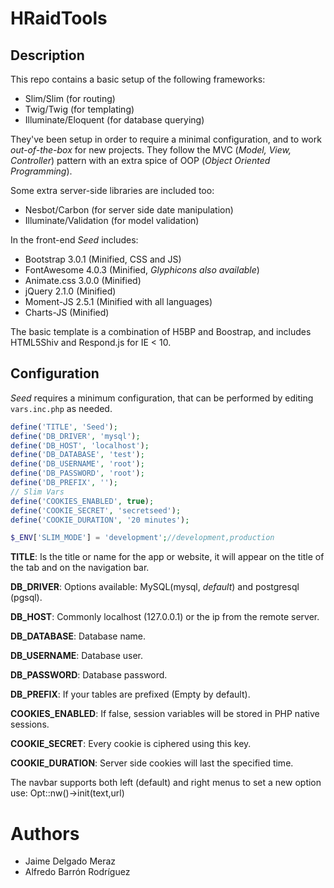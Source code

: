 # HRaidTools
## Description

This repo contains a basic setup of the following frameworks:

- Slim/Slim (for routing)
- Twig/Twig (for templating)
- Illuminate/Eloquent (for database querying)

They've been setup in order to require a minimal configuration, and to work _out-of-the-box_ for
new projects. They follow the MVC (_Model, View, Controller_) pattern with an extra spice of OOP (_Object Oriented Programming_).

Some extra server-side libraries are included too:

- Nesbot/Carbon (for server side date manipulation)
- Illuminate/Validation (for model validation)

In the front-end _Seed_ includes:

- Bootstrap 3.0.1 (Minified, CSS and JS)
- FontAwesome 4.0.3 (Minified, _Glyphicons also available_)
- Animate.css 3.0.0 (Minified)
- jQuery 2.1.0 (Minified)
- Moment-JS 2.5.1 (Minified with all languages)
- Charts-JS (Minified)

The basic template is a combination of H5BP and Boostrap, and includes HTML5Shiv and Respond.js for
IE < 10.

## Configuration

_Seed_ requires a minimum configuration, that can be performed by editing `vars.inc.php` as needed.

```php
define('TITLE', 'Seed');
define('DB_DRIVER', 'mysql');
define('DB_HOST', 'localhost');
define('DB_DATABASE', 'test');
define('DB_USERNAME', 'root');
define('DB_PASSWORD', 'root');
define('DB_PREFIX', '');
// Slim Vars
define('COOKIES_ENABLED', true);
define('COOKIE_SECRET', 'secretseed');
define('COOKIE_DURATION', '20 minutes');

$_ENV['SLIM_MODE'] = 'development';//development,production
```
__TITLE__: Is the title or name for the app or website, it will appear on the title of the tab and on the navigation bar.

__DB\_DRIVER__: Options available: MySQL(mysql, _default_) and postgresql (pgsql).

__DB\_HOST__: Commonly localhost (127.0.0.1) or the ip from the remote server.

__DB\_DATABASE__: Database name.

__DB\_USERNAME__: Database user.

__DB\_PASSWORD__: Database password.

__DB\_PREFIX__: If your tables are prefixed (Empty by default).

__COOKIES\_ENABLED__: If false, session variables will be stored in PHP native sessions.

__COOKIE\_SECRET__: Every cookie is ciphered using this key.

__COOKIE\_DURATION__: Server side cookies will last the specified time.


The navbar supports both left (default) and right menus to set a new option use: Opt::nw()->init(text,url)

# Authors
- Jaime Delgado Meraz
- Alfredo Barrón Rodríguez
